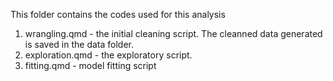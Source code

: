 This folder contains the codes used for this analysis

1. wrangling.qmd - the initial cleaning script. The cleanned data generated is saved in the data folder.
2. exploration.qmd - the exploratory script.
3. fitting.qmd - model fitting script
